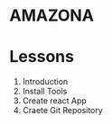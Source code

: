 # AMAZONA

# Lessons

1. Introduction
2. Install Tools
3. Create react App
4. Craete Git Repository
